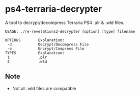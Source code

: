 # ps4-terraria-decrypter

A tool to decrypt/decompress Terraria PS4 .plr & .wld files.

```
USAGE: ./re-revelations2-decrypter [option] [type] filename

OPTIONS        Explanation:
 -d            Decrypt/Decompress File
 -e            Encrypt/Compress File
TYPES          Explanation:
 1             .plr
 2             .wld
```

## Note
- Not all .wld files are compatible